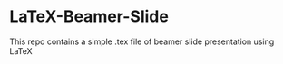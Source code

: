 # LaTeX-Beamer-Slide
This repo contains a simple .tex file of beamer slide presentation using LaTeX
